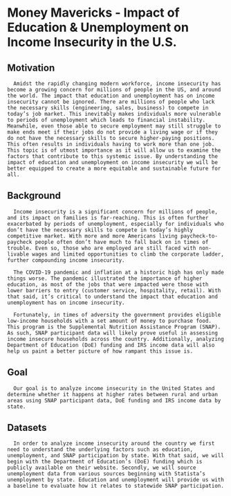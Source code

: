 # Money Mavericks - Impact of Education & Unemployment on Income Insecurity in the U.S.

## **Motivation**
      Amidst the rapidly changing modern workforce, income insecurity has become a growing concern for millions of people in the US, and around the world. The impact that education and unemployment has on income insecurity cannot be ignored. There are millions of people who lack the necessary skills (engineering, sales, business) to compete in today’s job market. This inevitably makes individuals more vulnerable to periods of unemployment which leads to financial instability. Meanwhile, even those able to secure employment may still struggle to make ends meet if their jobs do not provide a living wage or if they do not have the necessary skills to secure higher-paying positions. This often results in individuals having to work more than one job. This topic is of utmost importance as it will allow us to examine the factors that contribute to this systemic issue. By understanding the impact of education and unemployment on income insecurity we will be better equipped to create a more equitable and sustainable future for all.

## **Background**
      Income insecurity is a significant concern for millions of people, and its impact on families is far-reaching. This is often further exacerbated by periods of unemployment, especially for individuals who don’t have the necessary skills to compete in today’s highly competitive market. With more and more Americans living paycheck-to-paycheck people often don’t have much to fall back on in times of trouble. Even so, those who are employed are still faced with non-livable wages and limited opportunities to climb the corporate ladder, further compounding income insecurity. 

      The COVID-19 pandemic and inflation at a historic high has only made things worse. The pandemic illustrated the importance of higher education, as most of the jobs that were impacted were those with lower barriers to entry (customer service, hospitality, retail). With that said, it’s critical to understand the impact that education and unemployment has on income insecurity. 

      Fortunately, in times of adversity the government provides eligible low-income households with a set amount of money to purchase food. This program is the Supplemental Nutrition Assistance Program (SNAP). As such, SNAP participant data will likely prove useful in assessing income insecure households across the country. Additionally, analyzing Department of Education (DoE) funding and IRS income data will also help us paint a better picture of how rampant this issue is.

## **Goal**
      Our goal is to analyze income insecurity in the United States and determine whether it happens at higher rates between rural and urban areas using SNAP participant data, DoE funding and IRS income data by state.

## **Datasets**
      In order to analyze income insecurity around the country we first need to understand the underlying factors such as education, unemployment, and SNAP participation by state. With that said, we will begin with the Department of Education’s (DoE) funding which is publicly available on their website. Secondly, we will source unemployment data from various sources beginning with Statista’s unemployment by state. Education and unemployment will provide us with a baseline to evaluate how it relates to statewide SNAP participation.

